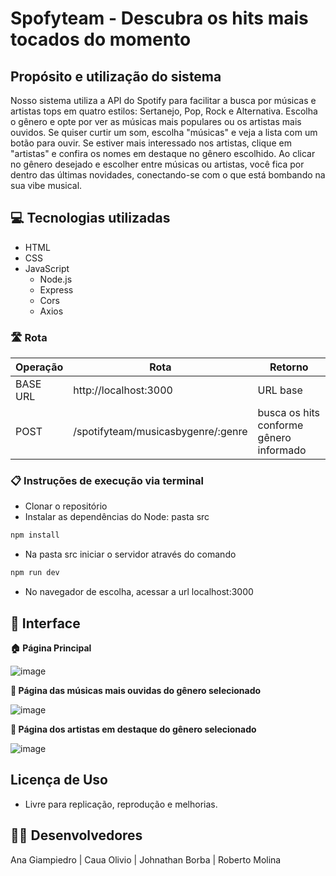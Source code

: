 # Spofyteam - Descubra os hits mais tocados do momento

## Propósito e utilização do sistema
Nosso sistema utiliza a API do Spotify para facilitar a busca por músicas e artistas tops em quatro estilos: Sertanejo, Pop, Rock e Alternativa. Escolha o gênero e opte por ver as músicas mais populares ou os artistas mais ouvidos. Se quiser curtir um som, escolha "músicas" e veja a lista com um botão para ouvir. Se estiver mais interessado nos artistas, clique em "artistas" e confira os nomes em destaque no gênero escolhido. Ao clicar no gênero desejado e escolher entre músicas ou artistas, você fica por dentro das últimas novidades, conectando-se com o que está bombando na sua vibe musical.

## 💻 Tecnologias utilizadas
- HTML
- CSS
- JavaScript
  - Node.js
  - Express
  - Cors
  - Axios

### 🛣️ Rota
| Operação | Rota | Retorno |
| ------ | ------ | ------ |
| BASE URL| http://localhost:3000 | URL base|
| POST | /spotifyteam/musicasbygenre/:genre| busca os hits conforme gênero informado |

### 📋 Instruções de execução via terminal
- Clonar o repositório
- Instalar as dependências do Node: pasta src
```sh
npm install
```
- Na pasta src iniciar o servidor através do comando
```sh
npm run dev
```
- No navegador de escolha, acessar a url localhost:3000

## 🎨 Interface

**🏠 Página Principal**

![image](https://github.com/Compass-pb-aws-2023-IFSP-IFGOIANO/sprint-2-pb-aws-ifsp-ifgoiano/assets/124719932/30fe086b-fcd0-44a9-bfb4-0246282dc436)

**🔎 Página das músicas mais ouvidas do gênero selecionado**

![image](https://github.com/Compass-pb-aws-2023-IFSP-IFGOIANO/sprint-2-pb-aws-ifsp-ifgoiano/assets/124719932/335a0ab4-690f-4192-b3b7-1f0150aed9d8)

**🔎 Página dos artistas em destaque do gênero selecionado**

![image](https://github.com/Compass-pb-aws-2023-IFSP-IFGOIANO/sprint-2-pb-aws-ifsp-ifgoiano/assets/124719932/536a80ab-5832-49ad-8361-0caf7aafafe8)

## Licença de Uso
- Livre para replicação, reprodução e melhorias.
## 👨‍💻 Desenvolvedores
Ana Giampiedro | Caua Olivio | Johnathan Borba | Roberto Molina
